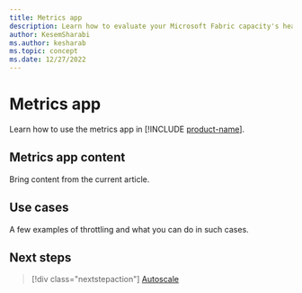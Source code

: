 ```yaml
---
title: Metrics app
description: Learn how to evaluate your Microsoft Fabric capacity's health, by reading the metrics app.
author: KesemSharabi
ms.author: kesharab
ms.topic: concept
ms.date: 12/27/2022
---
```


# Metrics app

Learn how to use the metrics app in [!INCLUDE [product-name](../includes/product-name.md)].

## Metrics app content

Bring content from the current article.

## Use cases

A few examples of throttling and what you can do in such cases.

## Next steps

>[!div class="nextstepaction"]
>[Autoscale](autoscale.md)
